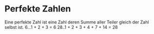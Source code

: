# Perfekte Zahlen
Eine perfekte Zahl ist eine Zahl 
deren Summe aller Teiler
gleich der Zahl selbst ist.
6...1 + 2 + 3 = 6
28..1 + 2 + 3 + 4 + 7 + 14 = 28